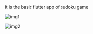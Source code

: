 it is the basic flutter app of sudoku game

![img1](https://user-images.githubusercontent.com/60064405/89096057-e83ac980-d3f0-11ea-9b19-5bdcd2fc4880.jpeg)

![img2](https://user-images.githubusercontent.com/60064405/89096065-f852a900-d3f0-11ea-9727-9a43618021e9.jpeg)
